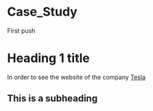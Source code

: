 # Case_Study
First push

# Heading 1 title

In order to see the website of the company [Tesla](www.tesla.com)

## This is a subheading

